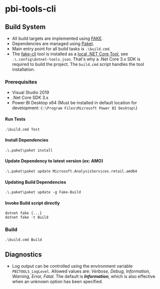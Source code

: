 # pbi-tools-cli

## Build System

* All build targets are implemented using [FAKE](https://fake.build/).
* Dependencies are managed using [Paket](https://fsprojects.github.io/Paket/).
* Main entry point for all build tasks is `.\build.cmd`.
* The [fake-cli](https://fake.build/fake-commandline.html) tool is installed as a [local .NET Core Tool](https://docs.microsoft.com/en-us/dotnet/core/tools/global-tools#install-a-local-tool), see `.\.config\dotnet-tools.json`. That's why a .Net Core 3.x SDK is required to build the project. The `build.cmd` script handles the tool installation.

### Prerequisites

* Visual Studio 2019
* .Net Core SDK 3.x
* Power BI Desktop x64 (Must be installed in default location for development: `C:\Program Files\Microsoft Power BI Desktop\`)

#### Run Tests

    .\build.cmd Test

#### Install Dependencies

    .\.paket\paket install

#### Update Dependency to latest version (ex: AMO)

    .\.paket\paket update Microsoft.AnalysisServices.retail.amd64

#### Updating Build Dependencies

    .\.paket\paket update -g Fake-Build

#### Invoke Build script directly

    dotnet fake {...}
    dotnet fake -t Build

### Build

    .\build.cmd Build

## Diagnostics

* Log output can be controlled using the environment variable `PBITOOLS_LogLevel`. Allowed values are: *Verbose, Debug, Information, Warning, Error, Fatal*. The default is ***Information***, which is also effective when an unknown option has been specified.

